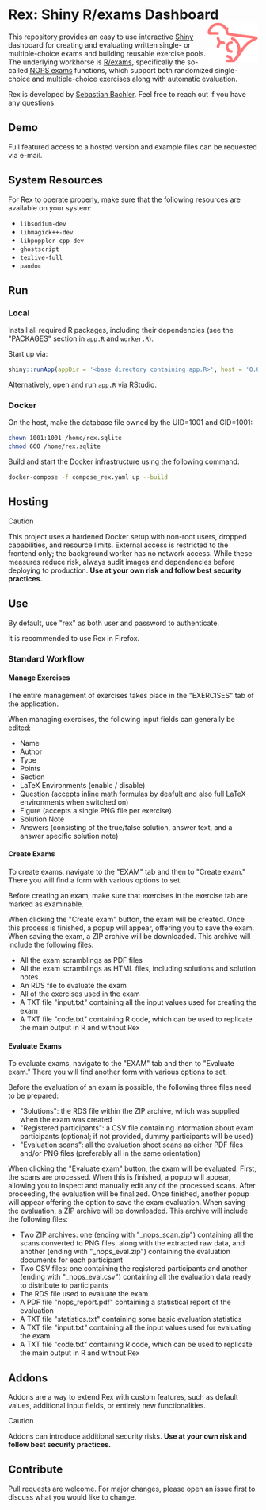 # Rex: Shiny R/exams Dashboard <img src="https://raw.githubusercontent.com/guesswho1234/Rex/main/www/logo.svg" align="right" alt="Rex logo" width="20%" />

This repository provides an easy to use interactive [Shiny](https://shiny.posit.co/) dashboard for creating and evaluating written single- or multiple-choice exams and building reusable exercise pools. The underlying workhorse is [R/exams](https://www.R-exams.org/), specifically the so-called [NOPS exams](https://www.R-exams.org/tutorials/exams2nops/) functions, which support both randomized single-choice and multiple-choice exercises along with automatic evaluation.

Rex is developed by [Sebastian Bachler](mailto:sbachler@gmx.at). Feel free to reach out if you have any questions.

## Demo

Full featured access to a hosted version and example files can be requested via e-mail.

## System Resources

For Rex to operate properly, make sure that the following resources are available on your system:

- `libsodium-dev`
- `libmagick++-dev`
- `libpoppler-cpp-dev`
- `ghostscript`
- `texlive-full`
- `pandoc`

## Run

### Local

Install all required R packages, including their dependencies (see the "PACKAGES" section in `app.R` and `worker.R`).

Start up via:

```R
shiny::runApp(appDir = '<base directory containing app.R>', host = '0.0.0.0', port = 3838)
```
Alternatively, open and run `app.R` via RStudio.

### Docker

On the host, make the database file owned by the UID=1001 and GID=1001:

```bash
chown 1001:1001 /home/rex.sqlite
chmod 660 /home/rex.sqlite
```

Build and start the Docker infrastructure using the following command:

```bash
docker-compose -f compose_rex.yaml up --build
```

## Hosting

> [!CAUTION]
> This project uses a hardened Docker setup with non-root users, dropped capabilities, and resource limits.
> External access is restricted to the frontend only; the background worker has no network access.
> While these measures reduce risk, always audit images and dependencies before deploying to production.
> **Use at your own risk and follow best security practices.**

## Use

By default, use "rex" as both user and password to authenticate. 

It is recommended to use Rex in Firefox.

### Standard Workflow

#### Manage Exercises

The entire management of exercises takes place in the "EXERCISES" tab of the application.

When managing exercises, the following input fields can generally be edited:
- Name
- Author
- Type
- Points
- Section
- LaTeX Environments (enable / disable)
- Question (accepts inline math formulas by deafult and also full LaTeX environments when switched on)
- Figure (accepts a single PNG file per exercise)
- Solution Note 
- Answers (consisting of the true/false solution, answer text, and a answer specific solution note)

#### Create Exams

To create exams, navigate to the "EXAM" tab and then to "Create exam." There you will find a form with various options to set.

Before creating an exam, make sure that exercises in the exercise tab are marked as examinable.

When clicking the "Create exam" button, the exam will be created. Once this process is finished, a popup will appear, offering you to save the exam. When saving the exam, a ZIP archive will be downloaded. This archive will include the following files:
- All the exam scramblings as PDF files
- All the exam scramblings as HTML files, including solutions and solution notes
- An RDS file to evaluate the exam
- All of the exercises used in the exam
- A TXT file "input.txt" containing all the input values used for creating the exam
- A TXT file "code.txt" containing R code, which can be used to replicate the main output in R and without Rex

#### Evaluate Exams

To evaluate exams, navigate to the "EXAM" tab and then to "Evaluate exam." There you will find another form with various options to set.

Before the evaluation of an exam is possible, the following three files need to be prepared:
- "Solutions": the RDS file within the ZIP archive, which was supplied when the exam was created
- "Registered participants": a CSV file containing information about exam participants (optional; if not provided, dummy participants will be used)
- "Evaluation scans": all the evaluation sheet scans as either PDF files and/or PNG files (preferably all in the same orientation)

When clicking the "Evaluate exam" button, the exam will be evaluated. First, the scans are processed. When this is finished, a popup will appear, allowing you to inspect and manually edit any of the processed scans. After proceeding, the evaluation will be finalized. Once finished, another popup will appear offering the option to save the exam evaluation. When saving the evaluation, a ZIP archive will be downloaded. This archive will include the following files:
- Two ZIP archives: one (ending with "_nops_scan.zip") containing all the scans converted to PNG files, along with the extracted raw data, and another (ending with "_nops_eval.zip") containing the evaluation documents for each participant
- Two CSV files: one containing the registered participants and another (ending with "_nops_eval.csv") containing all the evaluation data ready to distribute to participants
- The RDS file used to evaluate the exam
- A PDF file "nops_report.pdf" containing a statistical report of the evaluation
- A TXT file "statistics.txt" containing some basic evaluation statistics
- A TXT file "input.txt" containing all the input values used for evaluating the exam
- A TXT file "code.txt" containing R code, which can be used to replicate the main output in R and without Rex

## Addons

Addons are a way to extend Rex with custom features, such as default values, additional input fields, or entirely new functionalities.

> [!CAUTION]
> Addons can introduce additional security risks.
> **Use at your own risk and follow best security practices.**
  
## Contribute

Pull requests are welcome. For major changes, please open an issue first to discuss what you would like to change.

